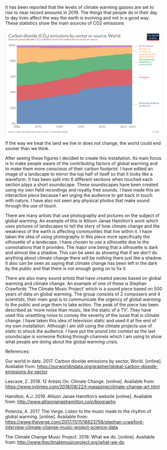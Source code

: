 It has been reported that the levels of climate warming gasses are set to rise to near record amounts in 2019. The things that people do in their day to day lives affect the way the earth is evolving and not in a good way. These statistics show the main sources of CO2 emissions

 ![Drag Racing](img/climatechangegraph.png)

If the way we treat the land we live in does not change, the world could end sooner than we think.

After seeing these figures I decided to create this installation. Its main focus is to make people aware of the contributing factors of global warming and to make them more conscious of their carbon footprint. I have edited an image of a landscape to mirror the top half of itself so that it looks like a waveform. It has been split into 6 different sections when touched each section plays a short soundscape. These soundscapes have been created using my own field recordings and royalty free sounds. I have made this an interactive piece because I am urging the audience to get back in touch with nature. I have also not seen any physical photos that make sound through the use of touch.

There are many artists that use photography and pictures on the subject of global warming. An example of this is Allison Janae Hamilton’s work which uses pictures of landscapes to tell the story of how climate change and the weakness of the earth is affecting communities that live within it. I have taken the idea of using photography in this piece more specifically the silhouette of a landscape. I have chosen to use a silhouette due to the connotations that it provides. The major one being that a silhouette is dark and almost like a shadow. This can be seen as showing that if we don’t do anything about climate change there will be nothing there just like a shadow. It also can be seen as saying that climate change has been left in the dark by the public and that there is not enough going on to fix it.

There are also many sound artists that have created pieces based on global warming and climate change. An example of one of these is Stephan Crawfords ‘The Climate Music Project’ which is a sound piece based on 500 years of data on global warming. The group consists of 2 composers and 4 scientists, their main goal is to communicate the urgency of global warming to the public and urge them to take action. The peak of the piece has been described as ‘more noise than music, like the static of a TV’. They have used this unsettling noise to convey the severity of the issue that is climate change. I have taken this idea of television static and used it at the end of my own installation. Although I am still using the climate projects use of static to shock the audience. I have put the sound into context as the last soundscape is someone flicking through channels which I am using to show what people are doing about the global warming crisis.
 







References:

Our world in data. 2017. Carbon dioxide emissions by sector, World. [online]. Available from: https://ourworldindata.org/grapher/global-carbon-dioxide-emissions-by-sector

Lescaze, Z. 2018. 12 Artists On: Climate Change. [online]. Available from: https://www.nytimes.com/2018/08/22/t-magazine/climate-change-art.html

Hamilton, A.J. 2019. Allison Janae Hamilton’s website [online]. Available from: http://www.allisonjanaehamilton.com/biography

Potenza, A. 2017. The Verge. Listen to the music made to the rhythm of global warming. [online]. Available from: https://www.theverge.com/2017/11/11/16623756/stephan-crawford-interview-climate-change-music-project-science-data

The Climate Change Music Project. 2018. What we do. [online]. Available from:
http://www.theclimatemusicproject.org/what-we-do


